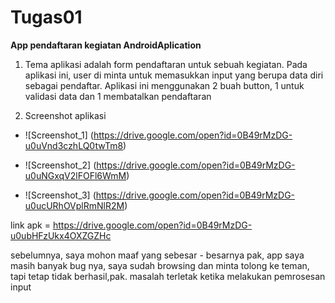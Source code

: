 # **Tugas01**

**App pendaftaran kegiatan AndroidAplication**

1. Tema aplikasi adalah form pendaftaran untuk sebuah kegiatan.
Pada aplikasi ini, user di minta untuk memasukkan input yang berupa data diri sebagai pendaftar.
Aplikasi ini menggunakan 2 buah button, 1 untuk validasi data dan 1 membatalkan pendaftaran

2. Screenshot aplikasi

* ![Screenshot_1]
(https://drive.google.com/open?id=0B49rMzDG-u0uVnd3czhLQ0twTm8)

* ![Screenshot_2]
(https://drive.google.com/open?id=0B49rMzDG-u0uNGxqV2lFOFl6WmM)

* ![Screenshot_3]
(https://drive.google.com/open?id=0B49rMzDG-u0ucURhOVplRmNlR2M)

link apk = https://drive.google.com/open?id=0B49rMzDG-u0ubHFzUkx4OXZGZHc


sebelumnya, saya mohon maaf yang sebesar - besarnya pak, app saya masih banyak bug nya, saya sudah browsing dan minta tolong ke teman, tapi tetap tidak berhasil,pak.
masalah terletak ketika melakukan pemrosesan input
